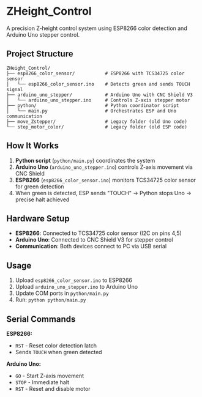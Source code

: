 # ZHeight_Control

A precision Z-height control system using ESP8266 color detection and Arduino Uno stepper control.

## Project Structure

```
ZHeight_Control/
├── esp8266_color_sensor/           # ESP8266 with TCS34725 color sensor
│   └── esp8266_color_sensor.ino    # Detects green and sends TOUCH signal
├── arduino_uno_stepper/            # Arduino Uno with CNC Shield V3
│   └── arduino_uno_stepper.ino     # Controls Z-axis stepper motor
├── python/                         # Python coordinator script
│   └── main.py                     # Orchestrates ESP and Uno communication
├── move_Zstepper/                  # Legacy folder (old Uno code)
└── stop_motor_color/               # Legacy folder (old ESP code)
```

## How It Works

1. **Python script** (`python/main.py`) coordinates the system
2. **Arduino Uno** (`arduino_uno_stepper.ino`) controls Z-axis movement via CNC Shield
3. **ESP8266** (`esp8266_color_sensor.ino`) monitors TCS34725 color sensor for green detection
4. When green is detected, ESP sends "TOUCH" → Python stops Uno → precise halt achieved

## Hardware Setup

- **ESP8266**: Connected to TCS34725 color sensor (I2C on pins 4,5)
- **Arduino Uno**: Connected to CNC Shield V3 for stepper control
- **Communication**: Both devices connect to PC via USB serial

## Usage

1. Upload `esp8266_color_sensor.ino` to ESP8266
2. Upload `arduino_uno_stepper.ino` to Arduino Uno  
3. Update COM ports in `python/main.py`
4. Run: `python python/main.py`

## Serial Commands

**ESP8266:**
- `RST` - Reset color detection latch
- Sends `TOUCH` when green detected

**Arduino Uno:**
- `GO` - Start Z-axis movement
- `STOP` - Immediate halt
- `RST` - Reset and disable motor
